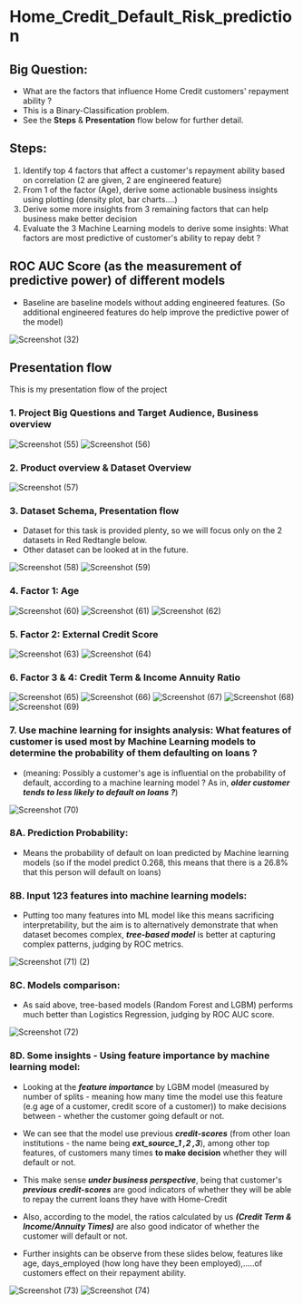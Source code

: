 # Home_Credit_Default_Risk_prediction

## Big Question: 
- What are the factors that influence Home Credit customers' repayment ability ?
- This is a Binary-Classification problem.
- See the **Steps** & **Presentation** flow below for further detail. 


## Steps: 
1. Identify top 4 factors that affect a customer's repayment ability based on correlation (2 are given, 2 are engineered feature)
2. From 1 of the factor (Age), derive some actionable business insights using plotting (density plot, bar charts....)
3. Derive some more insights from 3 remaining factors that can help business make better decision
4. Evaluate the 3 Machine Learning models to derive some insights: What factors are most predictive of customer's ability to repay debt ?

## ROC AUC Score (as the measurement of predictive power) of different models
- Baseline are baseline models without adding engineered features. (So additional engineered features do help improve the predictive power of the model)  

![Screenshot (32)](https://github.com/DannyQN123/Home_Credit_Default_Risk_prediction/assets/107457149/e03257de-0fd7-460f-91dc-8750c14adf45)

## Presentation flow
This is my presentation flow of the project 

### 1. Project Big Questions and Target Audience, Business overview

![Screenshot (55)](https://github.com/DannyQN123/Home_Credit_Default_Risk_prediction/assets/107457149/35b52b45-b33a-448d-a43c-a3258d27d020)
![Screenshot (56)](https://github.com/DannyQN123/Home_Credit_Default_Risk_prediction/assets/107457149/17b10d6b-ce12-40d2-9fb6-3925fea66fd5)

### 2. Product overview & Dataset Overview

![Screenshot (57)](https://github.com/DannyQN123/Home_Credit_Default_Risk_prediction/assets/107457149/4667cc61-cac0-44cb-ba48-0c6cb957d7f3)

### 3. Dataset Schema, Presentation flow  

- Dataset for this task is provided plenty, so we will focus only on the 2 datasets in Red Redtangle below.
- Other dataset can be looked at in the future.

![Screenshot (58)](https://github.com/DannyQN123/Home_Credit_Default_Risk_prediction/assets/107457149/37c1fbf6-f55f-4508-b4cd-76ffaa76c055)
![Screenshot (59)](https://github.com/DannyQN123/Home_Credit_Default_Risk_prediction/assets/107457149/6366a330-73cd-446d-a120-bbf5a2c71b7b)

### 4. Factor 1: Age

![Screenshot (60)](https://github.com/DannyQN123/Home_Credit_Default_Risk_prediction/assets/107457149/91db019d-d0e4-48b5-83f3-677f46fec03c)
![Screenshot (61)](https://github.com/DannyQN123/Home_Credit_Default_Risk_prediction/assets/107457149/933bfbde-0f9b-40e6-84ff-78ae71e87703)
![Screenshot (62)](https://github.com/DannyQN123/Home_Credit_Default_Risk_prediction/assets/107457149/ab1db301-d399-4357-94f8-5dd01cdb211e)

### 5. Factor 2: External Credit Score

![Screenshot (63)](https://github.com/DannyQN123/Home_Credit_Default_Risk_prediction/assets/107457149/2a7dc93e-1fe5-4534-9af8-1c2e4c06477b)
![Screenshot (64)](https://github.com/DannyQN123/Home_Credit_Default_Risk_prediction/assets/107457149/ad5a9a23-27b8-4840-a656-815a118ddad7)

### 6.  Factor 3 & 4: Credit Term & Income Annuity Ratio

![Screenshot (65)](https://github.com/DannyQN123/Home_Credit_Default_Risk_prediction/assets/107457149/eef909aa-2393-4fbd-ae7a-76203cad6bf6)
![Screenshot (66)](https://github.com/DannyQN123/Home_Credit_Default_Risk_prediction/assets/107457149/018bf19a-ea3e-43b6-942c-9f361c67121e)
![Screenshot (67)](https://github.com/DannyQN123/Home_Credit_Default_Risk_prediction/assets/107457149/571ed51f-5834-4232-b9da-41873c070d93)
![Screenshot (68)](https://github.com/DannyQN123/Home_Credit_Default_Risk_prediction/assets/107457149/a2255742-add4-401f-99e4-4d06f9f027e2)
![Screenshot (69)](https://github.com/DannyQN123/Home_Credit_Default_Risk_prediction/assets/107457149/48904444-47b7-434b-afea-5b4b369764af)

### 7. Use machine learning for insights analysis: What features of customer is used most by Machine Learning models to determine the probability of them defaulting on loans ?  
- (meaning: Possibly a customer's age is influential on the probability of default, according to a machine learning model ? As in, ***older customer tends to less likely to default on loans ?***) 

![Screenshot (70)](https://github.com/DannyQN123/Home_Credit_Default_Risk_prediction/assets/107457149/909470dc-d605-47d9-b5a2-9bbb31ba89dd)

### 8A. Prediction Probability:  
- Means the probability of default on loan predicted by Machine learning models (so if the model predict 0.268, this means that there is a 26.8% that this person will default on loans)  
### 8B. Input 123 features into machine learning models:   
- Putting too many features into ML model like this means sacrificing interpretability, but the aim is to alternatively demonstrate that when dataset becomes complex, ***tree-based model*** is better at capturing complex patterns, judging by ROC metrics.  

![Screenshot (71) (2)](https://github.com/DannyQN123/Loan_Default_Risk_Analysis/assets/107457149/6c49394c-fb3f-43e2-bc7d-3b743a8316b7)

### 8C. Models comparison:  
- As said above, tree-based models (Random Forest and LGBM) performs much better than Logistics Regression, judging by ROC AUC score.

![Screenshot (72)](https://github.com/DannyQN123/Home_Credit_Default_Risk_prediction/assets/107457149/50f4e1b3-9ac6-429b-baf4-eca7ea8c42f2)
### 8D. Some insights - Using feature importance by machine learning model:  

- Looking at the ***feature importance*** by LGBM model (measured by number of splits - meaning how many time the model use this feature (e.g age of a customer, credit score of a customer)) to make decisions between - whether the customer going default or not.  

- We can see that the model use previous ***credit-scores*** (from other loan institutions - the name being ***ext_source_1 ,2 ,3***), among other top features, of customers many times **to make decision** whether they will default or not.   

- This make sense ***under business perspective***, being that customer's ***previous credit-scores*** are good indicators of whether they will be able to repay the current loans they have with Home-Credit     
- Also, according to the model, the ratios calculated by us ***(Credit Term & Income/Annuity Times)*** are also good indicator of whether the customer will default or not.  
- Further insights can be observe from these slides below, features like age, days_employed (how long have they been employed),.....of customers effect on their repayment ability.  

![Screenshot (73)](https://github.com/DannyQN123/Home_Credit_Default_Risk_prediction/assets/107457149/c57dfab0-d4bd-4775-b765-bf686be199e3)
![Screenshot (74)](https://github.com/DannyQN123/Home_Credit_Default_Risk_prediction/assets/107457149/c24be424-879b-4f65-b7e6-9f8ab9942044)


